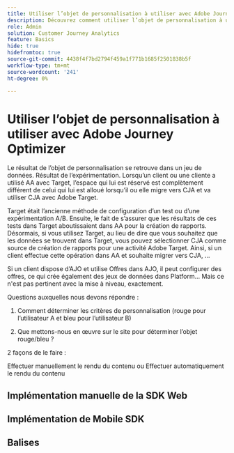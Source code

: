 ```yaml
---
title: Utiliser l’objet de personnalisation à utiliser avec Adobe Journey Optimizer
description: Découvrez comment utiliser l’objet de personnalisation à utiliser avec Adobe Journey Optimizer
role: Admin
solution: Customer Journey Analytics
feature: Basics
hide: true
hidefromtoc: true
source-git-commit: 4438f4f7bd2794f459a1f771b1685f2501838b5f
workflow-type: tm+mt
source-wordcount: '241'
ht-degree: 0%

---
```


# Utiliser l’objet de personnalisation à utiliser avec Adobe Journey Optimizer

Le résultat de l’objet de personnalisation se retrouve dans un jeu de données. Résultat de l’expérimentation. Lorsqu’un client ou une cliente a utilisé AA avec Target, l’espace qui lui est réservé est complètement différent de celui qui lui est alloué lorsqu’il ou elle migre vers CJA et va utiliser CJA avec Adobe Target.

Target était l’ancienne méthode de configuration d’un test ou d’une expérimentation A/B. Ensuite, le fait de s’assurer que les résultats de ces tests dans Target aboutissaient dans AA pour la création de rapports. Désormais, si vous utilisez Target, au lieu de dire que vous souhaitez que les données se trouvent dans Target, vous pouvez sélectionner CJA comme source de création de rapports pour une activité Adobe Target. Ainsi, si un client effectue cette opération dans AA et souhaite migrer vers CJA, ...

Si un client dispose d’AJO et utilise Offres dans AJO, il peut configurer des offres, ce qui crée également des jeux de données dans Platform... Mais ce n&#39;est pas pertinent avec la mise à niveau, exactement.



Questions auxquelles nous devons répondre :

1. Comment déterminer les critères de personnalisation (rouge pour l’utilisateur A et bleu pour l’utilisateur B)

1. Que mettons-nous en œuvre sur le site pour déterminer l’objet rouge/bleu ?


2 façons de le faire :

Effectuer manuellement le rendu du contenu ou Effectuer automatiquement le rendu du contenu


## Implémentation manuelle de la SDK Web


## Implémentation de Mobile SDK





## Balises

